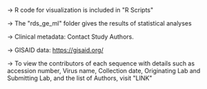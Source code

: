 
  -> R code for visualization is included in "R Scripts"

  -> The "rds_ge_ml" folder gives the results of statistical analyses
  
  -> Clinical metadata: Contact Study Authors. 
   
  -> GISAID data: https://gisaid.org/

  -> To view the contributors of each sequence with details such as accession number, Virus name, Collection date, Originating Lab and Submitting Lab, and the list of Authors, visit "LINK"

